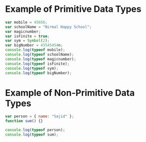 # Example of Primitive Data Types
```javascript
var mobile = 45656;
var schoolName = "Nirmal Happy School";
var magicnumber;
var isFinite = true;
var sym = Symbol(2);
var bigNumber = 43545454n;
console.log(typeof mobile);
console.log(typeof schoolName);
console.log(typeof magicnumber);
console.log(typeof isFinite);
console.log(typeof sym);
console.log(typeof bigNumber);
```

# Example of Non-Primitive Data Types
```javascript
var person = { name: "Sajid" };
function sum() {}

console.log(typeof person);
console.log(typeof sum);
```

